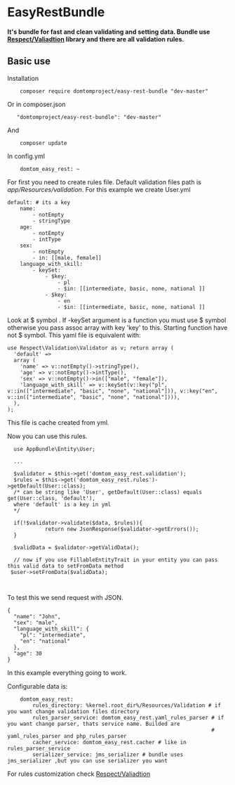 # EasyRestBundle
**It's bundle for fast and clean validating and setting data. Bundle use [Respect/Valiadtion](https://github.com/Respect/Validation) library and there are all validation rules.**

## Basic use

Installation
```
    composer require domtomproject/easy-rest-bundle "dev-master"
```    
Or in composer.json
```
   "domtomproject/easy-rest-bundle": "dev-master"
```
And 
```
    composer update
```

In config.yml
```
    domtom_easy_rest: ~
```


For first you need to create rules file. Default validation files path is *app/Resources/validation*. For this example we create User.yml
```
default: # its a key 
    name: 
        - notEmpty
        - stringType
    age:
        - notEmpty
        - intType
    sex:
        - notEmpty
        - in: [[male, female]] 
    language_with_skill:
        - keySet:
            - $key: 
                - pl
                - $in: [[intermediate, basic, none, national ]]
            - $key: 
                - en 
                - $in: [[intermediate, basic, none, national ]]
```
Look at $ symbol . If -keySet argument is a function you must use $ symbol otherwise you pass assoc array with key 'key' to this.
Starting function have not $ symbol.
This yaml file is equivalent with:

```
use Respect\Validation\Validator as v; return array (
  'default' => 
  array (
    'name' => v::notEmpty()->stringType(),
    'age' => v::notEmpty()->intType(),
    'sex' => v::notEmpty()->in(["male", "female"]),
    'language_with_skill' => v::keySet(v::key("pl", v::in(["intermediate", "basic", "none", "national"])), v::key("en", v::in(["intermediate", "basic", "none", "national"]))),
  ),
);
```
This file is cache created from yml.

Now you can use this rules.
```
  use AppBundle\Entity\User;
  
  ...

  $validator = $this->get('domtom_easy_rest.validation');
  $rules = $this->get('domtom_easy_rest.rules')->getDefault(User::class); 
  /* can be string like 'User', getDefault(User::class) equals get(User::class, 'default'), 
  where 'default' is a key in yml 
  */
  
  if(!$validator->validate($data, $rules)){
            return new JsonResponse($validator->getErrors());
  }
  
  $validData = $validator->getValidData();
 
  // now if you use FillableEntityTrait in your entity you can pass this valid data to setFromData method
 $user->setFromData($validData);

  
```

To test this we send request with JSON.
```
{
  "name": "John",
  "sex": "male",
  "language_with_skill": {
    "pl": "intermediate",
    "en": "national"
  },
  "age": 30
}
```

In this example everything going to work. 

Configurable data is:
```
    domtom_easy_rest: 
        rules_directory: %kernel.root_dir%/Resources/Validation # if you want change validation files directory
        rules_parser_service: domtom_easy_rest.yaml_rules_parser # if you want change parser, thats service name. Builded are 
                                                                 # yaml_rules_parser and php_rules_parser 
        cacher_service: domtom_easy_rest.cacher # like in rules_parser_service
        serializer_service: jms_serializer # bundle uses jms_serializer ,but you can use serializer you want
```

For rules customization check [Respect/Valiadtion](https://github.com/Respect/Validation)

